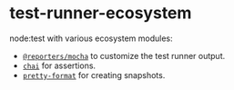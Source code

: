 # test-runner-ecosystem

node:test with various ecosystem modules:

- [`@reporters/mocha`](https://www.npmjs.com/package/@reporters/mocha) to customize the test runner output.
- [`chai`](https://www.npmjs.com/package/chai) for assertions.
- [`pretty-format`](https://www.npmjs.com/package/pretty-format) for creating snapshots.
